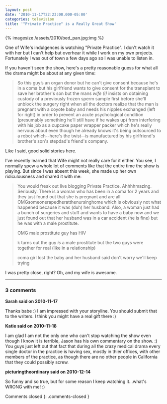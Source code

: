 ```yaml
---
layout: post
date: '2010-11-17T22:23:00.000-05:00'
categories: television
title: '"Private Practice" is a Really Great Show'
---
```


{% imagesize /assets/2010/bed_pan.jpg:img %}

One of Wife's indulgences is watching "Private Practice". I don't watch it with her but I can't help but overhear it while I work on my own projects. Fortunately I was out of town a few days ago so I was unable to listen in.

If you haven't seen the show, here's a pretty reasonable guess for what all the drama might be about at any given time:

> So this guy’s an organ donor but he can't give consent because he's in a coma but his girlfriend wants to give consent for the transplant to save her brother's son but the mans *wife (!)* insists on obtaining custody of a previously frozen sperm sample first before she'll unblock the surgery right when all the doctors realize that the man is pregnant with a coyote baby and needs his nipples exchanged (left for right) in order to prevent an acute psychological condition (presumably something he’ll still have if he wakes up) from interfering with his job as a cupcake paper wrapper packer which he's really nervous about even though he already knows it's being outsourced to a robot which--here's the twist--is manufactured by his girlfriend's brother's son's stepdad's friend's company.

Like I said, good solid stories here.

I’ve recently learned that Wife might not really care for it either. You see, I normally spew a whole lot of comments like that the entire time the show is playing. But since I was absent this week, she made up her own ridiculousness and shared it with me:

> You would freak out live blogging Private Practice. Ahhhhmazing. Seriously. There is a woman who has been in a coma for 2 years and they just found out that she is pregnant and are all OMGsomeonerapedheratthenursinghome which is obviously not what happened because it was (duh) her husband. Also, a woman just had a bunch of surgeries and stuff and wants to have a baby now and we just found out that her husband was in a car accident (he is fine) but he was with a male prostitute.   
>
>OMG male prostitute guy has HIV  
>
>k turns out the guy *is* a male prostitute but the two guys were together for real (like in a relationship)  
>
>coma girl lost the baby and her husband said don't worry we'll keep trying

I was pretty close, right? Oh, and my wife is awesome.

---

### 3 comments

**Sarah said on 2010-11-17**

Thanks babe :)  I am impressed with your storyline.  You should submit that to the writers.  I think you might have a real gift there :)

**Katie said on 2010-11-18**

I am glad I am not the only one who can't stop watching the show even though I know it is terrible, Jason has his own commentary on the show. :)  You guys just left out that fact that during all the crazy medical drama every single doctor in the practice is having sex, mostly in thier offices, with other members of the practice, as though there are no other people in California that they could possibly screw.

**picturingtheordinary said on 2010-12-14**

So funny and so true, but for some reason I keep watching it...what's WRONG with me! :)

Comments closed
{: .comments-closed }